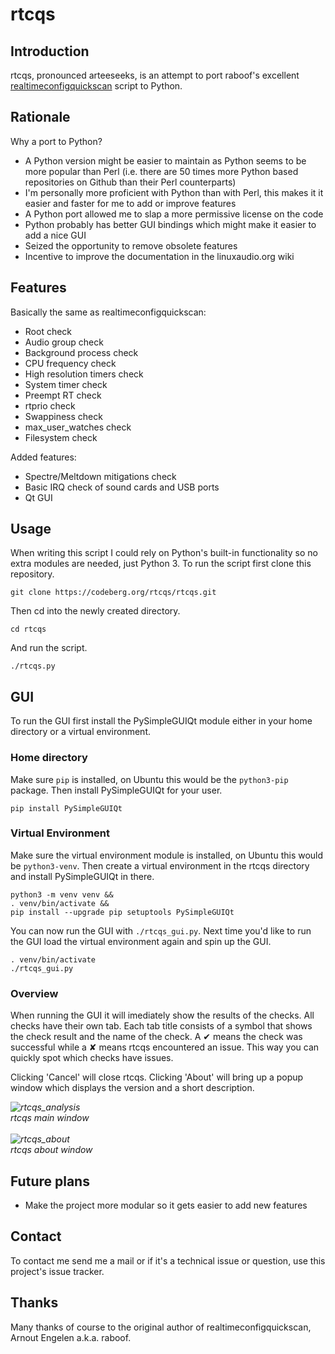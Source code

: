 # rtcqs

## Introduction

rtcqs, pronounced arteeseeks, is an attempt to port raboof's excellent [realtimeconfigquickscan](https://github.com/raboof/realtimeconfigquickscan) script to Python.

## Rationale

Why a port to Python?
- A Python version might be easier to maintain as Python seems to be more popular than Perl (i.e. there are 50 times more Python based repositories on Github than their Perl counterparts)
- I'm personally more proficient with Python than with Perl, this makes it it easier and faster for me to add or improve features
- A Python port allowed me to slap a more permissive license on the code
- Python probably has better GUI bindings which might make it easier to add a nice GUI
- Seized the opportunity to remove obsolete features
- Incentive to improve the documentation in the linuxaudio.org wiki

## Features

Basically the same as realtimeconfigquickscan:
- Root check
- Audio group check
- Background process check
- CPU frequency check
- High resolution timers check
- System timer check
- Preempt RT check
- rtprio check
- Swappiness check
- max_user_watches check
- Filesystem check

Added features:
- Spectre/Meltdown mitigations check
- Basic IRQ check of sound cards and USB ports
- Qt GUI

## Usage

When writing this script I could rely on Python's built-in functionality so no extra modules are needed, just Python 3. To run the script first clone this repository.

```
git clone https://codeberg.org/rtcqs/rtcqs.git
```

Then cd into the newly created directory.

```
cd rtcqs
```

And run the script.

```
./rtcqs.py
```

## GUI

To run the GUI first install the PySimpleGUIQt module either in your home directory or a virtual environment.

### Home directory

Make sure `pip` is installed, on Ubuntu this would be the `python3-pip` package. Then install PySimpleGUIQt for your user.

```
pip install PySimpleGUIQt
```

### Virtual Environment

Make sure the virtual environment module is installed, on Ubuntu this would be `python3-venv`. Then create a virtual environment in the rtcqs directory and install PySimpleGUIQt in there.

```
python3 -m venv venv &&
. venv/bin/activate &&
pip install --upgrade pip setuptools PySimpleGUIQt
```

You can now run the GUI with `./rtcqs_gui.py`. Next time you'd like to run the GUI load the virtual environment again and spin up the GUI.

```
. venv/bin/activate
./rtcqs_gui.py
```

### Overview

When running the GUI it will imediately show the results of the checks. All checks have their own tab. Each tab title consists of a symbol that shows the check result and the name of the check. A ✔ means the check was successful while a ✘ means rtcqs encountered an issue. This way you can quickly spot which checks have issues.

Clicking 'Cancel' will close rtcqs. Clicking 'About' will bring up a popup window which displays the version and a short description.

<p align="center"><em>

![rtcqs_analysis](https://codeberg.org/attachments/8aaff793-d9b5-42f1-8c98-3d98ef31853d)<br>
rtcqs main window
<br>
<br>
![rtcqs_about](https://codeberg.org/attachments/832bbca7-24d2-4a36-8e04-3f6a03438243)<br>
rtcqs about window

</em></p>

## Future plans

- Make the project more modular so it gets easier to add new features

## Contact

To contact me send me a mail or if it's a technical issue or question, use this project's issue tracker.

## Thanks

Many thanks of course to the original author of realtimeconfigquickscan, Arnout Engelen a.k.a. raboof.